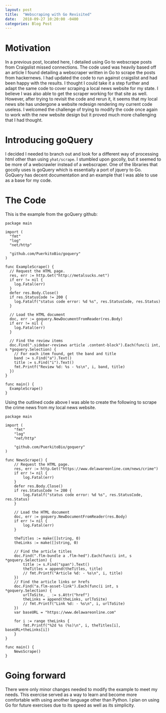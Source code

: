```yaml
---
layout: post
title:  "Webscraping with Go Revisited"
date:   2018-09-27 10:20:00 -0400
categories: Blog Post
---
```


# Motivation

In a previous post, located here, I detailed using Go to webscrape posts from Craigslist missed connections. The code used was heavily based off an article I found detailing a webscraper written in Go to scrape the posts from hackernews. I had updated the code to run against craigslist and had been happy with the results. I thought I could take it a step further and adapt the same code to cover scraping a local news website for my state. I believe I was also able to get the scraper working for that site as well. However, after trying to revisit the code and rerun it, it seems that my local news site has undergone a website redesign rendering my current code useless. I welcomed the challenge of trying to modify the code once again to work with the new website design but it proved much more challenging that I had thought.

# Introducing goQuery

I decided I needed to branch out and look for a different way of processing html other than using `yhat/scrape`. I stumbled upon gocolly, but it seemed to be more of a webcrawler instead of a webscraper. One of the libraries that gocolly uses is goQuery which is essentially a port of jquery to Go. GoQuery has decent documentation and an example that I was able to use as a base for my code.

# The Code

This is the example from the goQuery github:

```
package main

import (
  "fmt"
  "log"
  "net/http"

  "github.com/PuerkitoBio/goquery"
)

func ExampleScrape() {
  // Request the HTML page.
  res, err := http.Get("http://metalsucks.net")
  if err != nil {
    log.Fatal(err)
  }
  defer res.Body.Close()
  if res.StatusCode != 200 {
    log.Fatalf("status code error: %d %s", res.StatusCode, res.Status)
  }

  // Load the HTML document
  doc, err := goquery.NewDocumentFromReader(res.Body)
  if err != nil {
    log.Fatal(err)
  }

  // Find the review items
  doc.Find(".sidebar-reviews article .content-block").Each(func(i int, s *goquery.Selection) {
    // For each item found, get the band and title
    band := s.Find("a").Text()
    title := s.Find("i").Text()
    fmt.Printf("Review %d: %s - %s\n", i, band, title)
  })
}

func main() {
  ExampleScrape()
}
```

Using the outlined code above I was able to create the following to scrape the crime news from my local news website.
```
package main

import (
	"fmt"
	"log"
	"net/http"

	"github.com/PuerkitoBio/goquery"
)

func NewsScrape() {
	// Request the HTML page.
	res, err := http.Get("https://www.delawareonline.com/news/crime")
	if err != nil {
		log.Fatal(err)
	}
	defer res.Body.Close()
	if res.StatusCode != 200 {
		log.Fatalf("status code error: %d %s", res.StatusCode, res.Status)
	}

	// Load the HTML document
	doc, err := goquery.NewDocumentFromReader(res.Body)
	if err != nil {
		log.Fatal(err)
	}

	theTitles := make([]string, 0)
	theLinks := make([]string, 0)

	// Find the article titles
	doc.Find(".flm-bundle a .flm-hed").Each(func(i int, s *goquery.Selection) {
		title := s.Find("span").Text()
		theTitles = append(theTitles, title)
		// fmt.Printf("Article %d: - %s\n", i, title)
	})
	// Find the article links or hrefs
	doc.Find("a.flm-asset-link").Each(func(i int, s *goquery.Selection) {
		urlToSite, _ := s.Attr("href")
		theLinks = append(theLinks, urlToSite)
		// fmt.Printf("Link %d: - %s\n", i, urlToSite)
	})
	var baseURL = "https://www.delawareonline.com"

	for i := range theLinks {
		fmt.Printf("%2d %s (%s)\n", i, theTitles[i], baseURL+theLinks[i])
	}
}

func main() {
	NewsScrape()
}
```

# Going forward

There were only minor changes needed to modify the example to meet my needs. This exercise served as a way to learn and become more comfortable with using another language other than Python. I plan on using Go for future exercises due to its speed as well as its simplicity.


